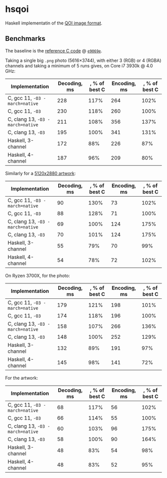 # hsqoi

Haskell implementatin of the [QOI image format](https://phoboslab.org/log/2021/11/qoi-fast-lossless-image-compression).

## Benchmarks

The baseline is the [reference C code](https://github.com/phoboslab/qoi.git) @ [`e9069e`](https://github.com/phoboslab/qoi/commit/e9069e11a43d779b418679c7a50b2ec14f652085).

Taking a single big `.png` photo (5616×3744), with either 3 (RGB) or 4 (RGBA) channels
and taking a minimum of 5 runs gives, on Core i7 3930k @ 4.0 GHz:

| Implementation                   | Decoding, ms | , % of best C | Encoding, ms | , % of best C |
|----------------------------------|--------------|---------------|--------------|---------------|
| C, gcc 11, `-O3 -march=native`   | 228          | 117%          | 264          | 102%          |
| C, gcc 11, `-O3`                 | 230          | 118%          | 260          | 100%          |
| C, clang 13, `-O3 -march=native` | 211          | 108%          | 356          | 137%          |
| C, clang 13, `-O3`               | 195          | 100%          | 341          | 131%          |
| Haskell, 3-channel               | 172          |  88%          | 226          |  87%          |
| Haskell, 4-channel               | 187          |  96%          | 209          |  80%          |

Similarly for a [5120x2880 artwork](https://raw.githubusercontent.com/KDE/breeze/6d4fe7781790c69758be380324262261699894f7/wallpapers/Next/contents/images/5120x2880.png):

| Implementation                   | Decoding, ms | , % of best C | Encoding, ms | , % of best C |
|----------------------------------|--------------|---------------|--------------|---------------|
| C, gcc 11, `-O3 -march=native`   | 90           | 130%          | 73           | 102%          |
| C, gcc 11, `-O3`                 | 88           | 128%          | 71           | 100%          |
| C, clang 13, `-O3 -march=native` | 69           | 100%          | 124          | 175%          |
| C, clang 13, `-O3`               | 70           | 101%          | 124          | 175%          |
| Haskell, 3-channel               | 55           |  79%          | 70           |  99%          |
| Haskell, 4-channel               | 54           |  78%          | 72           | 102%          |

On Ryzen 3700X, for the photo:

| Implementation                   | Decoding, ms | , % of best C | Encoding, ms | , % of best C |
|----------------------------------|--------------|---------------|--------------|---------------|
| C, gcc 11, `-O3 -march=native`   | 179          | 121%          | 198          | 101%          |
| C, gcc 11, `-O3`                 | 174          | 118%          | 196          | 100%          |
| C, clang 13, `-O3 -march=native` | 158          | 107%          | 266          | 136%          |
| C, clang 13, `-O3`               | 148          | 100%          | 252          | 129%          |
| Haskell, 3-channel               | 132          |  89%          | 191          |  97%          |
| Haskell, 4-channel               | 145          |  98%          | 141          |  72%          |

For the artwork:

| Implementation                   | Decoding, ms | , % of best C | Encoding, ms | , % of best C |
|----------------------------------|--------------|---------------|--------------|---------------|
| C, gcc 11, `-O3 -march=native`   |  68          | 117%          |  56          | 102%          |
| C, gcc 11, `-O3`                 |  66          | 114%          |  55          | 100%          |
| C, clang 13, `-O3 -march=native` |  60          | 103%          |  96          | 175%          |
| C, clang 13, `-O3`               |  58          | 100%          |  90          | 164%          |
| Haskell, 3-channel               |  48          |  83%          |  54          |  98%          |
| Haskell, 4-channel               |  48          |  83%          |  52          |  95%          |
